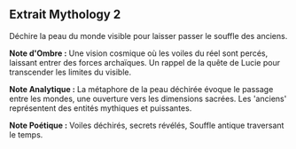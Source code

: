 ## Extrait Mythology 2

Déchire la peau du monde visible pour laisser passer le souffle des anciens.

**Note d'Ombre :** Une vision cosmique où les voiles du réel sont percés, laissant entrer des forces archaïques. Un rappel de la quête de Lucie pour transcender les limites du visible.

**Note Analytique :** La métaphore de la peau déchirée évoque le passage entre les mondes, une ouverture vers les dimensions sacrées. Les 'anciens' représentent des entités mythiques et puissantes.

**Note Poétique :** Voiles déchirés, secrets révélés, 
Souffle antique traversant le temps.
